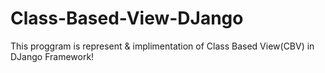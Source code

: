 # Class-Based-View-DJango
This proggram is represent &amp; implimentation of Class Based View(CBV) in DJango Framework!
